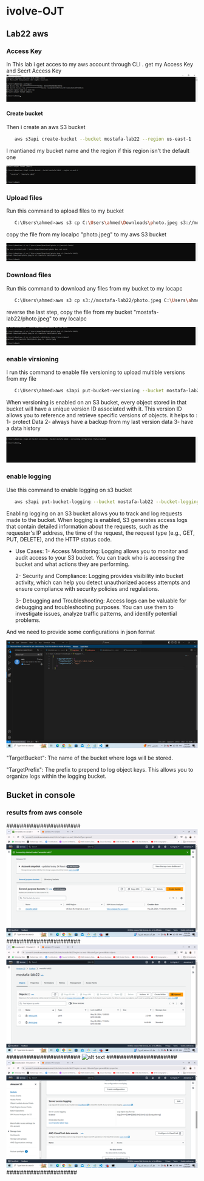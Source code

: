 # ivolve-OJT
## Lab22 aws
### Access Key
In This lab i get acces to my aws account through CLI .
get my Access Key and Secrt Access Key
![alt text](key.png)

#### Create bucket
Then i create an aws S3 bucket 
 ```sh
    aws s3api create-bucket --bucket mostafa-lab22 --region us-east-1
```
I mantianed my bucket name and the region if this region isn't the default one 

![alt text](create.png)

### Upload files
Run this command to apload files to my bucket
```sh
   C:\Users\ahmed>aws s3 cp C:\Users\ahmed\Downloads\photo.jpeg s3://mostafa-lab22/
```
copy the file from my localpc "photo.jpeg" to my aws S3 bucket 

![alt text](upload.png)

### Download files
Run this command to download any files from my bucket to my locapc
```sh
   C:\Users\ahmed>aws s3 cp s3://mostafa-lab22/photo.jpeg C:\Users\ahmed\
```
reverse the last step, copy the file from my bucket "mostafa-lab22/photo.jpeg" to my localpc

![alt text](download.png)

### enable virsioning 
I run this command to enable file versioning to upload multible versions from my file
```sh
   C:\Users\ahmed>aws s3api put-bucket-versioning --bucket mostafa-lab22 --versioning-configuration Status=Enabled
```
When versioning is enabled on an S3 bucket, every object stored in that bucket will have a unique version ID associated with it. This version ID allows you to reference and retrieve specific versions of objects.
it helps to :
1- protect Data
2- always have a backup from my last version data
3- have a data history

![alt text](enable.png)

### enable logging
Use this command to enable logging on s3 bucket
```sh
   aws s3api put-bucket-logging --bucket mostafa-lab22 --bucket-logging-status file://C:\Users\ahmed\Downloads\config.json
```
Enabling logging on an S3 bucket allows you to track and log requests made to the bucket. When logging is enabled, S3 generates access logs that contain detailed information about the requests, such as the requester's IP address, the time of the request, the request type (e.g., GET, PUT, DELETE), and the HTTP status code.

- Use Cases:
   1- Access Monitoring: Logging allows you to monitor and audit access to your S3 bucket. You can track who is accessing the bucket and what actions they are performing.

   2- Security and Compliance: Logging provides visibility into bucket activity, which can help you detect unauthorized access attempts and ensure compliance with security policies and regulations.

   3- Debugging and Troubleshooting: Access logs can be valuable for debugging and troubleshooting purposes. You can use them to investigate issues, analyze traffic patterns, and identify potential problems.

And we need to provide some configurations in json format

![alt text](logging.png)

"TargetBucket": The name of the bucket where logs will be stored.

"TargetPrefix": The prefix to prepend to log object keys. This allows you to organize logs within the logging bucket.

## Bucket in console
### results from aws console
######################
![alt text](bucketc.png)
######################
![alt text](filesc.png)
######################
![alt text](versionningc.png)
#####################
![alt text](loggingc.png)
#####################